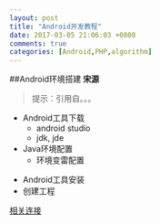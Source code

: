 ```yaml
---
layout: post
title: "Android开发教程"
date: 2017-03-05 21:06:03 +0800
comments: true
categories: [Android,PHP,algorithm]
---
```

##Android环境搭建
**宋源**
>提示：引用自。。。

- Android工具下载
	- android studio
	- jdk, jde
- Java环境配置
	- 环境变雷配置

<!--more-->

- Android工具安装
- 创建工程

[相关连接](http://www.baidu.com)
